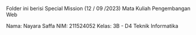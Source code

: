 Folder ini berisi Special Mission (12 / 09 /2023) Mata Kuliah Pengembangan Web

Nama: Nayara Saffa NIM: 211524052 Kelas: 3B - D4 Teknik Informatika
